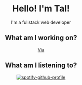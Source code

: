 <div align="center">

# Hello! I'm Tal!

I'm a fullstack web developer

## What am I working on?

[Via](https://github.com/TalDef/via-bot)

## What am I listening to?

[![spotify-github-profile](https://spotify-github-profile.vercel.app/api/view?uid=mqkn8s9hab1s8gswauslrbi6b&cover_image=true&theme=compact)](https://spotify-github-profile.vercel.app/api/view?uid=mqkn8s9hab1s8gswauslrbi6b&redirect=true)

</div>
